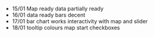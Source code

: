 - 15/01
Map ready
data partially ready
- 16/01
data ready
bars decent
- 17/01
bar chart works
interactivity with map and slider
- 18/01
tooltip
colours map
start checkboxes
